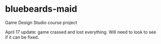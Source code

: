 # bluebeards-maid
 Game Design Studio course project

April 17 update:
game crassed and lost everything. Will need to look to see if it can be fixed.
